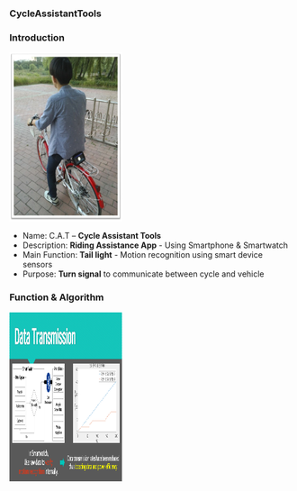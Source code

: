 ### CycleAssistantTools

### Introduction

<img src="https://github.com/CatsProject/CycleAssistantTools/blob/master/datas/p1.jpg" width="200" height="300"><br>

- Name:   C.A.T  –  <b>Cycle Assistant Tools</b> <br>
- Description:  <b>Riding Assistance App</b> - Using Smartphone & Smartwatch <br>
- Main Function:  <b>Tail light</b> - Motion recognition using smart device sensors <br> 
- Purpose:  <b>Turn signal</b> to communicate between cycle and vehicle <br>

### Function & Algorithm

<img src="https://github.com/CatsProject/CycleAssistantTools/blob/master/datas/dt.png" width="200" height="300"><br>



